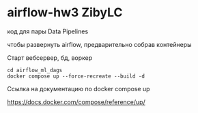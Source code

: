 # airflow-hw3 ZibyLC
код для пары Data Pipelines

чтобы развернуть airflow, предварительно собрав контейнеры

Старт вебсервер, бд, воркер
```console
cd airflow_ml_dags
docker compose up --force-recreate --build -d
```

Ссылка на документацию по docker compose up

https://docs.docker.com/compose/reference/up/